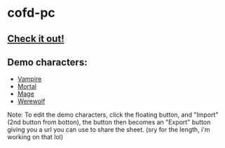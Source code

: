 # cofd-pc

## [Check it out!](https://m00nwtchr.github.io/cofd-pc/#/)

## Demo characters:

- [Vampire](https://m00nwtchr.github.io/cofd-pc/#/character/?data=%7B%22conditions%22:%5B%5D,%22aspirations%22:%5B%5D,%22willpower%22:1,%22data%22:%7B%7D,%22name%22:%22Darren%20Webb%22,%22concept%22:%22Occult%20Journalist%20Mastermind%22,%22chronicle%22:%22Chicago:%20Night%20Trains%22,%22virtueAnchor%22:%22scholar%22,%22viceAnchor%22:%22authoritarian%22,%22attributes%22:%7B%22intelligence%22:3,%22wits%22:3,%22resolve%22:2,%22strength%22:1,%22dexterity%22:3,%22stamina%22:2,%22presence%22:3,%22manipulation%22:2,%22composure%22:3%7D,%22skills%22:%7B%22investigation%22:2,%22occult%22:3,%22politics%22:2,%22larceny%22:3,%22stealth%22:1,%22animal_ken%22:1,%22expression%22:3,%22intimidation%22:1,%22streetwise%22:2,%22subterfuge%22:4%7D,%22armor%22:%7B%7D,%22id%22:%22%22,%22beats%22:0,%22experience%22:1,%22specialties%22:%7B%22larceny%22:%5B%22Sleight%20of%20Hand%22%5D,%22streetwise%22:%5B%22Rumors%22%5D,%22subterfuge%22:%5B%22Detecting%20Lies%22%5D%7D,%22integrityTrait%22:7,%22abilities%22:%7B%22animalism%22:%7B%22level%22:1%7D,%22auspex%22:%7B%22level%22:0%7D,%22celerity%22:%7B%22level%22:0%7D,%22dominate%22:%7B%22level%22:2%7D,%22majesty%22:%7B%22level%22:0%7D,%22nightmare%22:%7B%22level%22:0%7D,%22obfuscate%22:%7B%22level%22:0%7D,%22protean%22:%7B%22level%22:0%7D,%22resilience%22:%7B%22level%22:0%7D,%22vigor%22:%7B%22level%22:0%7D,%22coil%20of%20the%20voivode%22:%7B%22name%22:%22Coil%20of%20the%20Voivode%22,%22level%22:1%7D%7D,%22power%22:1,%22fuel%22:8,%22alternateBeats%22:0,%22alternateExperience%22:0,%22touchstones%22:%5Bnull,null,null,null,null,null,%7B%22name%22:%22Therapist%22%7D%5D,%22splat%22:2,%22subType%22:%22ventrue%22,%22organization%22:%22ordo_dracul%22,%22size%22:5,%22healthTrack%22:%5B0,0,0,0,0,0,0%5D,%22spentWillpowerDots%22:0,%22merits%22:%7B%22ordo_dracul_status%22:%7B%22name%22:%22Ordo%20Dracul%20Status%22,%22level%22:1%7D,%22city_status%22:%7B%22name%22:%22City%20Status%22,%22level%22:1%7D,%22cacophony_savvy%22:%7B%22name%22:%22Cacophony%20Savvy%22,%22level%22:3%7D,%22fast-talking%22:%7B%22name%22:%22Fast-Talking%22,%22level%22:1%7D,%22professional_training%22:%7B%22name%22:%22Professional%20Training%22,%22level%22:2%7D,%22feeding_grounds%22:%7B%22name%22:%22Feeding%20Grounds%22,%22level%22:0%7D,%22sleight_of_hand%22:%7B%22name%22:%22Sleight%20of%20Hand%22,%22level%22:0%7D,%22striking_looks%22:%7B%22name%22:%22Striking%20Looks%22,%22level%22:0%7D,%22honey_trap%22:%7B%22name%22:%22Honey%20Trap%22,%22level%22:0%7D,%22safe_place%22:%7B%22name%22:%22Safe%20Place%22,%22level%22:3%7D,%22contacts%22:%7B%22name%22:%22Contacts%22,%22level%22:2%7D,%22resources%22:%7B%22name%22:%22Resources%22,%22level%22:3%7D,%22nest_guardian%22:%7B%22name%22:%22Nest%20Guardian%22,%22level%22:3%7D%7D%7D)
- [Mortal](https://m00nwtchr.github.io/cofd-pc/#/character/?data=%7B%22conditions%22:%5B%5D,%22aspirations%22:%5B%5D,%22willpower%22:6,%22data%22:%7B%7D,%22name%22:%22Guy%22,%22concept%22:%22Archeologist%20seeking%20occult%20power%22,%22chronicle%22:%22Oregon%20Trail%22,%22virtueAnchor%22:%22ambitious%22,%22viceAnchor%22:%22greedy%22,%22attributes%22:%7B%22intelligence%22:3,%22wits%22:2,%22resolve%22:3,%22strength%22:1,%22dexterity%22:3,%22stamina%22:3,%22presence%22:1,%22manipulation%22:2,%22composure%22:3%7D,%22skills%22:%7B%22academics%22:3,%22crafts%22:2,%22occult%22:3,%22athletics%22:2,%22stealth%22:3,%22survival%22:2,%22weaponry%22:3,%22animal_ken%22:1,%22subterfuge%22:3%7D,%22armor%22:%7B%22general%22:0,%22ballistic%22:0%7D,%22id%22:%22%22,%22beats%22:0,%22experience%22:0,%22specialties%22:%7B%7D,%22integrityTrait%22:7,%22splat%22:0,%22size%22:5,%22healthTrack%22:%5B0,0,0,0,0,0,0,0%5D,%22spentWillpowerDots%22:0,%22merits%22:%7B%22defensive_combat_(weaponry)%22:%7B%22name%22:%22Defensive%20Combat%20(Weaponry)%22,%22level%22:0%7D,%22fighting_finesse_(rapier)%22:%7B%22name%22:%22Fighting%20Finesse%20(Rapier)%22,%22level%22:2%7D,%22light_weapons%22:%7B%22name%22:%22Light%20Weapons%22,%22level%22:0%7D,%22multilingual_(chinese)%22:%7B%22name%22:%22Multilingual%20(Chinese)%22,%22level%22:1%7D,%22danger_sense%22:%7B%22name%22:%22Danger%20Sense%22,%22level%22:2%7D,%22occult_research_(mci)%22:%7B%22name%22:%22Occult%20Research%20(MCI)%22,%22level%22:1%7D%7D%7D)
- [Mage](https://m00nwtchr.github.io/cofd-pc/#/character/?data=%7B%22conditions%22:%5B%5D,%22aspirations%22:%5B%5D,%22willpower%22:5,%22data%22:%7B%7D,%22name%22:%22Moonwatcher%22,%22concept%22:%22Technomancer/Computer%20Programmer%22,%22chronicle%22:%22What%20Lurks%20Below%22,%22virtueAnchor%22:%22patient%22,%22viceAnchor%22:%22greedy%22,%22attributes%22:%7B%22intelligence%22:3,%22wits%22:3,%22resolve%22:2,%22strength%22:1,%22dexterity%22:3,%22stamina%22:2,%22presence%22:2,%22manipulation%22:3,%22composure%22:3%7D,%22skills%22:%7B%22academics%22:1,%22computer%22:4,%22crafts%22:1,%22investigation%22:3,%22occult%22:3,%22science%22:2,%22stealth%22:3,%22larceny%22:4,%22animal_ken%22:1,%22subterfuge%22:3%7D,%22armor%22:%7B%7D,%22id%22:%22%22,%22beats%22:1,%22experience%22:2,%22specialties%22:%7B%22computer%22:%5B%22Hacking%22%5D,%22investigation%22:%5B%22Cryptography%22%5D,%22occult%22:%5B%22Goetia%22%5D%7D,%22integrityTrait%22:7,%22abilities%22:%7B%22death%22:%7B%22level%22:0%7D,%22fate%22:%7B%22level%22:0%7D,%22forces%22:%7B%22level%22:1%7D,%22life%22:%7B%22level%22:0%7D,%22matter%22:%7B%22level%22:1%7D,%22mind%22:%7B%22level%22:3%7D,%22prime%22:%7B%22level%22:0%7D,%22spirit%22:%7B%22level%22:0%7D,%22space%22:%7B%22level%22:1%7D,%22time%22:%7B%22level%22:2%7D%7D,%22power%22:2,%22fuel%22:11,%22alternateBeats%22:0,%22alternateExperience%22:1,%22activeSpells%22:%5B%5D,%22magicalTools%22:%5B%5D,%22inuredSpells%22:%5B%5D,%22yantras%22:%5B%22High%20Speech%20(+2)%22,%22Shadow%20Name%20(+3)%22%5D,%22praxes%22:%5B%22Know%20Nature%22,%22Choose%20the%20Threads%22%5D,%22nimbus%22:%5B%22A%20sense%20of%20anxiety/doubt%20creeping%20into%20your%20head.%22%5D,%22obsessions%22:%5B%5D,%22attainments%22:%5B%5D,%22legacyAttainments%22:%5B%5D,%22rotes%22:%5B%7B%22arcanum%22:%22Mind%22,%22level%22:1,%22spell%22:%22Mental%20Scan%22,%22roteSkill%22:%22occult%22%7D,%7B%22arcanum%22:%22Mind%22,%22level%22:2,%22spell%22:%22Psychic%20Domination%22,%22roteSkill%22:%22subterfuge%22%7D,%7B%22arcanum%22:%22Time%22,%22level%22:1,%22spell%22:%22Postcognition%22,%22roteSkill%22:%22investigation%22%7D%5D,%22splat%22:1,%22subType%22:%22mastigos%22,%22organization%22:%22mysterium%22,%22size%22:5,%22healthTrack%22:%5B0,0,0,0,0,0,0%5D,%22spentWillpowerDots%22:0,%22merits%22:%7B%22mysterium_order_status%22:%7B%22name%22:%22Mysterium%20Order%20Status%22,%22level%22:1%7D,%22high_speech%22:%7B%22name%22:%22High%20Speech%22,%22level%22:1%7D,%22shadow_name%22:%7B%22name%22:%22Shadow%20Name%22,%22level%22:3%7D,%22occultation%22:%7B%22name%22:%22Occultation%22,%22level%22:3%7D,%22resources%22:%7B%22name%22:%22Resources%22,%22level%22:2%7D,%22safe_place%22:%7B%22name%22:%22Safe%20Place%22,%22level%22:2%7D,%22trained_observer%22:%7B%22name%22:%22Trained%20Observer%22,%22level%22:3%7D%7D%7D)
- [Werewolf](https://m00nwtchr.github.io/cofd-pc/#/character/?data=%7B%22conditions%22:%5B%5D,%22aspirations%22:%5B%5D,%22willpower%22:0,%22data%22:%7B%7D,%22name%22:%22Amos%20Gray%22,%22concept%22:%22%22,%22chronicle%22:%22%22,%22virtueAnchor%22:%22destroyer%22,%22viceAnchor%22:%22lone_wolf%22,%22attributes%22:%7B%22intelligence%22:1,%22wits%22:3,%22resolve%22:2,%22strength%22:3,%22dexterity%22:2,%22stamina%22:3,%22presence%22:3,%22manipulation%22:1,%22composure%22:3%7D,%22skills%22:%7B%22investigation%22:2,%22medicine%22:2,%22athletics%22:2,%22brawl%22:3,%22stealth%22:2,%22survival%22:3,%22intimidation%22:3,%22persuasion%22:4%7D,%22armor%22:%7B%7D,%22id%22:%22%22,%22beats%22:0,%22experience%22:0,%22specialties%22:%7B%22brawl%22:%5B%22Claws%22%5D,%22stealth%22:%5B%22Stalking%22%5D,%22intimidation%22:%5B%22Direct%20Threats%22%5D%7D,%22integrityTrait%22:7,%22abilities%22:%7B%22purity%22:%7B%22level%22:3%7D,%22glory%22:%7B%22level%22:1%7D,%22honor%22:%7B%22level%22:0%7D,%22wisdom%22:%7B%22level%22:0%7D,%22cunning%22:%7B%22level%22:0%7D%7D,%22power%22:3,%22fuel%22:7,%22alternateBeats%22:0,%22alternateExperience%22:0,%22touchstones%22:%5B%7B%22name%22:%22The%20Old%20Gang%22%7D,%7B%22name%22:%22The%20Ambitious%20Totem%22%7D%5D,%22kuruthTriggers%22:%7B%22passive%22:%22Your%20auspice%20moon%20is%20in%20the%20sky.%22,%22common%22:%22You%20witness%20your%20auspice%20moon%20in%20the%20sky.%22,%22specific%22:%22Hear%20a%20wolf%20or%20werewolf%20howl%20when%20your%20auspice%20moon%20is%20in%20the%20sky.%22%7D,%22huntersAspect%22:%22Dominant%22,%22moonGift2%22:%7B%22name%22:%22%22,%22level%22:0,%22key%22:%22NEW%22%7D,%22shadowGifts%22:%5B%22-Gift%20of%20Rage%22,%22Slaughterer%20(Purity)%22,%22%20-Gift%20of%20Strength%22,%22Primal%20Strength%20(Purity)%22%5D,%22wolfGifts%22:%5B%22The%20Father's%20Form%22%5D,%22rites%22:%5B%22Sacred%20Hunt%20(%E2%80%A2%E2%80%A2)%22%5D,%22splat%22:3,%22subType%22:%22rahu%22,%22organization%22:%22blood_talons%22,%22size%22:5,%22healthTrack%22:%5B0,0,0,0,0,0,0,0,0,0,0,0%5D,%22spentWillpowerDots%22:0,%22merits%22:%7B%22giant%22:%7B%22name%22:%22Giant%22,%22level%22:3%7D,%22trained_observer%22:%7B%22name%22:%22Trained%20Observer%22,%22level%22:1%7D,%22defensive_combat_(brawl)%22:%7B%22name%22:%22Defensive%20Combat%20(Brawl)%22,%22level%22:1,%22skill%22:%22brawl%22,%22use%22:true%7D,%22favored_form_(gauru)%22:%7B%22name%22:%22Favored%20Form%20(Gauru)%22,%22level%22:2,%22form%22:%22gauru%22,%22physicalSkill%22:%22brawl%22,%22attribute%22:%22strength%22,%22penaltyChoice1%22:%5B%22urhan%22,%22stamina%22%5D,%22penaltyChoice2%22:%5B%22dalu%22,%22stamina%22%5D%7D,%22efficient_killer%22:%7B%22name%22:%22Efficient%20Killer%22,%22level%22:2%7D,%22relentless_assault%22:%7B%22name%22:%22Relentless%20Assault%22,%22level%22:2%7D,%22language%22:%7B%22name%22:%22Language%22,%22level%22:1%7D,%22totem%22:%7B%22name%22:%22Totem%22,%22level%22:1%7D,%22fortified_form_(dalu)%22:%7B%22name%22:%22Fortified%20Form%20(Dalu)%22,%22level%22:0,%22form%22:%22dalu%22%7D%7D,%22currentForm%22:%22hishu%22%7D)

Note: To edit the demo characters, click the floating button, and "Import" (2nd button from botton), the button then becomes an "Export" button giving you a url you can use to share the sheet. (sry for the length, i'm working on that lol)
